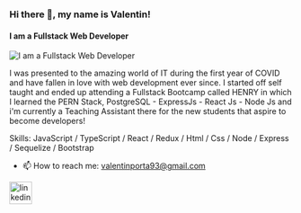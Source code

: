 ### Hi there 👋, my name is Valentin!
#### I am a Fullstack Web Developer
![I am a Fullstack Web Developer](https://media.giphy.com/media/26tn33aiTi1jkl6H6/giphy.gif)

I was presented to the amazing world of IT during the first year of COVID and have fallen in love with web development ever since. I started off self taught and ended up attending a Fullstack Bootcamp called HENRY in which I learned the PERN Stack, PostgreSQL - ExpressJs - React Js - Node Js and i'm currently a Teaching Assistant there for the new students that aspire to become developers!

Skills: JavaScript / TypeScript / React / Redux / Html / Css / Node / Express / Sequelize / Bootstrap

- 📫 How to reach me: valentinporta93@gmail.com 


[<img src='https://cdn.jsdelivr.net/npm/simple-icons@3.0.1/icons/linkedin.svg' alt='linkedin' height='40'>](https://www.linkedin.com/in/https://www.linkedin.com/in/valentin-porta//)  

